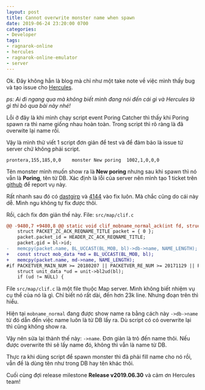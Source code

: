 ```yaml
---
layout: post
title: Cannot overwrite monster name when spawn
date: 2019-06-24 23:20:00 0700
categories:
- Developer
tags:
- ragnarok-online
- hercules
- ragnarok-online-emulator
- server
---
```

Ok. Đây không hẳn là blog mà chỉ như một take note về việc mình thấy bug và tạo issue cho <a href="https://github.com/HerculesWS/Hercules" target="_blank">Hercules</a>.

_ps: Ai đi ngang qua mà không biết mình đang nói đến cái gì và Hercules là gì thì bỏ qua bài này nhé!_

Lỗi ở đây là khi mình chạy script event Poring Catcher thì thấy khi Poring spawn ra thì name giống nhau hoàn toàn. Trong script thì rõ ràng là đã overwite lại name rồi.

Vậy là mình thử viết 1 script đơn giản  để test và để đảm bảo là issue từ server chứ không phải script.

```
prontera,155,185,0,0	monster	New poring	1002,1,0,0,0
```

 Tên monster mình muốn show ra là **New poring** nhưng sau khi spawn thì nó vẫn là **Poring**, tên từ DB. Xác định là lỗi của server nên mình tạo 1 ticket trên <a href="https://github.com/HerculesWS/Hercules/issues/2495" target="_blank">github</a> để report vụ này.

Rất nhanh sau đó có <a href="https://github.com/dastgirp" target="_blank">dastgirp</a> và <a href="https://github.com/4144" target="_blank">4144</a> vào fix luôn. Mà chắc cũng do cái này dễ. Mình ngu không tự fix được thôi.

Rồi, cách fix đơn giản thế này. File: `src/map/clif.c`

```diff
@@ -9480,7 +9480,8 @@ static void clif_mobname_normal_ack(int fd, struct block_list *bl)
	struct PACKET_ZC_ACK_REQNAME_TITLE packet = { 0 };
	packet.packet_id = HEADER_ZC_ACK_REQNAME_TITLE;
	packet.gid = bl->id;
-	memcpy(packet.name, BL_UCCAST(BL_MOB, bl)->db->name, NAME_LENGTH);
+	const struct mob_data *md = BL_UCCAST(BL_MOB, bl);
+	memcpy(packet.name, md->name, NAME_LENGTH);
#if PACKETVER_MAIN_NUM >= 20180207 || PACKETVER_RE_NUM >= 20171129 || PACKETVER_ZERO_NUM >= 20171130
	struct unit_data *ud = unit->bl2ud(bl);
	if (ud != NULL) {
```

File `src/map/clif.c` là một file thuộc Map server. Mình không biết nhiệm vụ cụ thể của nó là gì. Chỉ biết nó rất dài, đến hơn 23k line. Nhưng đoạn trên thì hiểu.

Hiện tại `mobname_normal` đang được show name ra bằng cách này `->db->name` từ đó dẫn đến việc name luôn là từ DB lấy ra. Dù script có có overwrite lại thì cũng không show ra. 

Vậy nên sửa lại thành thế này: `->name`. Đơn giản là trỏ đến name thôi. Nếu được overwrite thì sẽ lấy name đó, không thì vẫn là name từ DB. 

Thực ra khi dùng script để spawn monster thì đã phải fill name cho nó rồi, vẫn đề là dùng tên như trong DB hay tên khác thôi.

Cuối cùng đợi release milestone **Release v2019.06.30** và cảm ơn Hercules team!